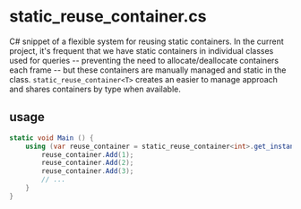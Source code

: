 # static_reuse_container.cs

C# snippet of a flexible system for reusing static containers. In the current project, it's frequent that we have static containers in individual classes used for queries -- preventing the need to allocate/deallocate containers each frame -- but these containers are manually managed and static in the class. `static_reuse_container<T>` creates an easier to manage approach and shares containers by type when available.

## usage
```c#
static void Main () {
    using (var reuse_container = static_reuse_container<int>.get_instance()) {
        reuse_container.Add(1);
        reuse_container.Add(2);
        reuse_container.Add(3);
        // ...
    }
}
```
